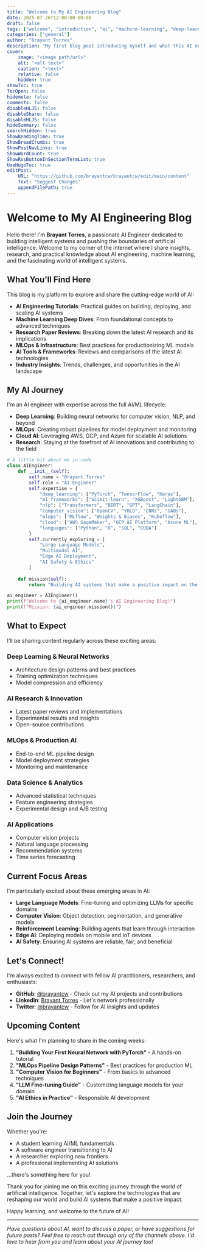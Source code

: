 ```yaml
---
title: "Welcome to My AI Engineering Blog"
date: 2025-07-26T12:00:00-00:00
draft: false
tags: ["welcome", "introduction", "ai", "machine-learning", "deep-learning"]
categories: ["general"]
author: "Brayant Torres"
description: "My first blog post introducing myself and what this AI engineering blog is about"
cover:
    image: "<image path/url>"
    alt: "<alt text>"
    caption: "<text>"
    relative: false
    hidden: true
showToc: true
TocOpen: false
hidemeta: false
comments: false
disableHLJS: false
disableShare: false
disableHLJS: false
hideSummary: false
searchHidden: true
ShowReadingTime: true
ShowBreadCrumbs: true
ShowPostNavLinks: true
ShowWordCount: true
ShowRssButtonInSectionTermList: true
UseHugoToc: true
editPost:
    URL: "https://github.com/brayantcw/brayantcw/edit/main/content"
    Text: "Suggest Changes"
    appendFilePath: true
---
```


# Welcome to My AI Engineering Blog

Hello there! I'm **Brayant Torres**, a passionate AI Engineer dedicated to building intelligent systems and pushing the boundaries of artificial intelligence. Welcome to my corner of the internet where I share insights, research, and practical knowledge about AI engineering, machine learning, and the fascinating world of intelligent systems.

## What You'll Find Here

This blog is my platform to explore and share the cutting-edge world of AI:

- **AI Engineering Tutorials**: Practical guides on building, deploying, and scaling AI systems
- **Machine Learning Deep Dives**: From foundational concepts to advanced techniques
- **Research Paper Reviews**: Breaking down the latest AI research and its implications
- **MLOps & Infrastructure**: Best practices for productionizing ML models
- **AI Tools & Frameworks**: Reviews and comparisons of the latest AI technologies
- **Industry Insights**: Trends, challenges, and opportunities in the AI landscape

## My AI Journey

I'm an AI engineer with expertise across the full AI/ML lifecycle:

- **Deep Learning**: Building neural networks for computer vision, NLP, and beyond
- **MLOps**: Creating robust pipelines for model deployment and monitoring
- **Cloud AI**: Leveraging AWS, GCP, and Azure for scalable AI solutions
- **Research**: Staying at the forefront of AI innovations and contributing to the field

```python
# A little bit about me in code
class AIEngineer:
    def __init__(self):
        self.name = "Brayant Torres"
        self.role = "AI Engineer"
        self.expertise = {
            "deep_learning": ["PyTorch", "TensorFlow", "Keras"],
            "ml_frameworks": ["Scikit-learn", "XGBoost", "LightGBM"],
            "nlp": ["Transformers", "BERT", "GPT", "LangChain"],
            "computer_vision": ["OpenCV", "YOLO", "CNNs", "GANs"],
            "mlops": ["MLflow", "Weights & Biases", "Kubeflow"],
            "cloud": ["AWS SageMaker", "GCP AI Platform", "Azure ML"],
            "languages": ["Python", "R", "SQL", "CUDA"]
        }
        self.currently_exploring = [
            "Large Language Models",
            "Multimodal AI",
            "Edge AI Deployment",
            "AI Safety & Ethics"
        ]
        
    def mission(self):
        return "Building AI systems that make a positive impact on the world"

ai_engineer = AIEngineer()
print(f"Welcome to {ai_engineer.name}'s AI Engineering Blog!")
print(f"Mission: {ai_engineer.mission()}")
```

## What to Expect

I'll be sharing content regularly across these exciting areas:

### **Deep Learning & Neural Networks**
- Architecture design patterns and best practices
- Training optimization techniques
- Model compression and efficiency

### **AI Research & Innovation**
- Latest paper reviews and implementations
- Experimental results and insights
- Open-source contributions

### **MLOps & Production AI**
- End-to-end ML pipeline design
- Model deployment strategies
- Monitoring and maintenance

### **Data Science & Analytics**
- Advanced statistical techniques
- Feature engineering strategies
- Experimental design and A/B testing

### **AI Applications**
- Computer vision projects
- Natural language processing
- Recommendation systems
- Time series forecasting

## Current Focus Areas

I'm particularly excited about these emerging areas in AI:

- **Large Language Models**: Fine-tuning and optimizing LLMs for specific domains
- **Computer Vision**: Object detection, segmentation, and generative models
- **Reinforcement Learning**: Building agents that learn through interaction
- **Edge AI**: Deploying models on mobile and IoT devices
- **AI Safety**: Ensuring AI systems are reliable, fair, and beneficial

## Let's Connect!

I'm always excited to connect with fellow AI practitioners, researchers, and enthusiasts:

- **GitHub**: [@brayantcw](https://github.com/brayantcw) - Check out my AI projects and contributions
- **LinkedIn**: [Brayant Torres](https://www.linkedin.com/in/brayan-torres-re7a9839137/) - Let's network professionally
- **Twitter**: [@brayantcw](https://twitter.com/brayantcw) - Follow for AI insights and updates

## Upcoming Content

Here's what I'm planning to share in the coming weeks:

1. **"Building Your First Neural Network with PyTorch"** - A hands-on tutorial
2. **"MLOps Pipeline Design Patterns"** - Best practices for production ML
3. **"Computer Vision for Beginners"** - From basics to advanced techniques
4. **"LLM Fine-tuning Guide"** - Customizing language models for your domain
5. **"AI Ethics in Practice"** - Responsible AI development

## Join the Journey

Whether you're:
- A student learning AI/ML fundamentals
- A software engineer transitioning to AI
- A researcher exploring new frontiers
- A professional implementing AI solutions

...there's something here for you!

Thank you for joining me on this exciting journey through the world of artificial intelligence. Together, let's explore the technologies that are reshaping our world and build AI systems that make a positive impact.

Happy learning, and welcome to the future of AI!

---

*Have questions about AI, want to discuss a paper, or have suggestions for future posts? Feel free to reach out through any of the channels above. I'd love to hear from you and learn about your AI journey too!*